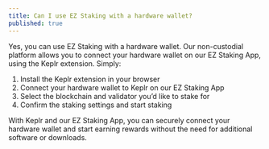 ```yaml
---
title: Can I use EZ Staking with a hardware wallet?
published: true
---
```


Yes, you can use EZ Staking with a hardware wallet. Our non-custodial platform allows you to connect your hardware wallet on our EZ Staking App, using the Keplr extension. Simply:

1. Install the Keplr extension in your browser
2. Connect your hardware wallet to Keplr on our EZ Staking App
3. Select the blockchain and validator you’d like to stake for
4. Confirm the staking settings and start staking

With Keplr and our EZ Staking App, you can securely connect your hardware wallet and start earning rewards without the need for additional software or downloads.
